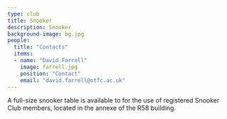 ```yaml
---
type: club
title: Snooker
description: Snooker
background-image: bg.jpg
people:
  title: "Contacts"
  items:
  - name: "David Farrell"
    image: farrell.jpg
    position: "Contact"
    email: "david.farrell@stfc.ac.uk"
---
```


A full-size snooker table is available to for the use of registered Snooker Club members, located in the annexe of the R58 building.
